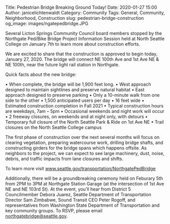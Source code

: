 Title: Pedestrian Bridge Breaking Ground Today! 
Date: 2020-01-27 15:00
Author: janicelichtenwaldt
Category: Community
Tags: General, Community, Neighborhood, Construction
slug: pedestrian-bridge-construction
og_image: images/ngatepedbridge.JPG

Several Licton Springs Community Council board members stopped by the Northgate Ped/Bike Bridge Project Information Session held at North Seattle College on January 7th to learn more about construction efforts. 

We are excited to share that the construction is approved to begin today, January 27, 2020. The bridge will connect NE 100th Ave and 1st Ave NE & NE 100th, near the future light rail station in Northgate. 

Quick facts about the new bridge:

•	When complete, the bridge will be 1,900 feet long.
•	West approach designed to maintain sightlines and preserve natural habitat
•	East approach designed to preserve parking
•	Only a 10-minute walk from one side to the other
•	1,500 anticipated users per day
•	16 feet wide
•	Estimated construction completion in Fall 2021
•	Typical construction hours are weekdays, 7am – 5pm
•	Occasional weekends and night work will occur
•	2 freeway closures, on weekends and at night only, with detours
•	Temporary full closure of the North Seattle Park & Ride on 1st Ave NE
•	Trail closures on the North Seattle College campus

The first phase of construction over the next several months will focus on clearing vegetation, preparing watercourse work, drilling bridge shafts, and constructing girders for the bridge spans which happens offsite. As neighbors to the project, we can expect to see large machinery, dust, noise, debris, and traffic impacts from lane closures and shifts. 

To learn more visit www.seattle.gov/transportation/NorthgatePedBridge

Additionally, there will be a groundbreaking ceremony held on Feburary 5th from 2PM to 3PM at Northgate Station Garage (at the intersection of 1st Ave NE and NE 103rd St)​. At the event, you’ll hear from District 5 Councilmember Debora Juarez, Seattle Department of Transportation Director Sam Zimbabwe, Sound Transit CEO Peter Rogoff, and representatives from Washington State Department of Transportation and key community groups. To RSVP, please email northgatebridge@seattle.gov. 


